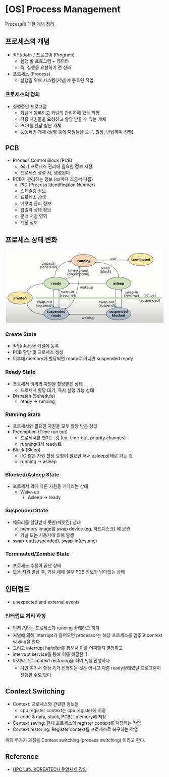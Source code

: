 # [OS] Process Management


Process에 대한 개념 정리

<!--more-->
## 프로세스의 개념
- 작업(Job) / 프로그램 (Program)
  - 실행 할 프로그램 + 데이터
  - 즉, 실행을 요청하기 전 상태
- 프로세스 (Process)
  - 실행을 위해 시스템(커널)에 등록된 작업

### 프로세스의 정의
- 실행중인 프로그램
  - 커널에 등록되고 커널의 관리하에 있는 작업
  - 각종 자원들을 요청하고 할당 받을 수 있는 개체
  - PCB를 할당 받은 개체
  - 능동적인 개체 (실행 중에 자원들을 요구, 할당, 반납하며 진행)

## PCB
- Process Control Block (PCB)
  - os가 프로세스 관리에 필요한 정보 저장
  - 프로세스 생성 시, 생성된다
- PCB가 관리하는 정보 (os마다 조금씩 다름)
  - PID (Process Identification Number)
  - 스케줄링 정보
  - 프로세스 상태
  - 메모리 관리 정보
  - 입출력 상태 정보
  - 문맥 저장 영역
  - 계정 정보

## 프로세스 상태 변화
<center>
    <img src="https://github.com/minsoo9506/blog/blob/master/static/blog-imgs/os_Lec03_01.png?raw=true"  width="500">
</center>

### Create State
- 작업(Job)을 커널에 등록
- PCB 할당 및 프로세스 생성
- 이후에 memory가 할당되면 ready로 아니면 suspended ready

### Ready State
- 프로세서 이외의 자원을 할당받은 상태
  - 프로세서 할당 대기, 즉시 실행 가능 상태
- Dispatch (Schedule)
  - ready -> running

### Running State
- 프로세서와 필요한 자원을 모두 할당 받은 상태
- Preemption (Time run out)
  - 프로세서를 뺏기는 것 (eg. time-out, priority changes)
  - running에서 ready로
- Block (Sleep)
  - I/O 같은 자원 할당 요청이 필요한 해서 asleep상태로 가는 것
  - running -> asleep

### Blocked/Asleep State
- 프로세서 외에 다른 자원을 기다리는 상태
  - Wake-up
    - Asleep -> ready

### Suspended State
- 메모리를 할당받지 못한(빼앗긴) 상태
  - memory image를 swap device (eg. 하드디스크)
에 보관
  - 커널 또는 사용자에 의해 발생
- swap-out(suspended), swap-in(resume)

### Terminated/Zombie State
- 프로세스 수행이 끝난 상태
- 모든 자원 반납 후, 커널 애에 일부 PCB 정보만 남아있는 상태

## 인터럽트
- unexpected and external events

### 인터럽트 처리 과정
- 먼저 $P_i$라는 프로세스가 running 상태라고 하자
- 커널에 의해 interrupt가 들어오면 processor는 해당 프로세스를 멈추고 context saving을 한다
- 그리고 interrupt handler를 통해서 이를 어찌할지 결정하고
- interrupt service를 통해 이를 해결한다
- 마지막으로 context restoring을 하여 $P_i$를 진행하다
  - 다만 여기서 항상 $P_i$가 진행되는 것은 아니고 다른 ready상태였던 프로그램이 진행될 수도 있다

## Context Switching
- Context: 프로세스와 관련한 정보들
  - cpu register context는 cpu register에 저장
  - code & data, stack, PCB는 memory에 저장
- Context saving: 현재 프로세스의 register context를 저장하는 작업
- Context restoring: Register context를 프로세스로 복구하는 작업

위의 두가지 과정을 Context switching (process switching) 이라고 한다.

## Reference
- [HPC Lab. KOREATECH 운영체제 강의](https://www.youtube.com/playlist?list=PLBrGAFAIyf5rby7QylRc6JxU5lzQ9c4tN)
